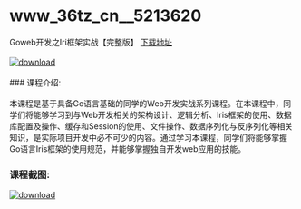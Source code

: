 # www_36tz_cn__5213620
Goweb开发之Iri框架实战【完整版】
[下载地址](http://www.36tz.cn/article/5213620 "下载地址")
<br/></br>[![download](http://36tz.cn/muke_img/2020_06_1-16-300x160.png "下载地址")](http://www.36tz.cn/article/5213620 "下载地址")
<br/></br>### 课程介绍:<br/></br>本课程是基于具备Go语言基础的同学的Web开发实战系列课程。在本课程中，同学们将能够学习到与Web开发相关的架构设计、逻辑分析、Iris框架的使用、数据库配置及操作、缓存和Session的使用、文件操作、数据序列化与反序列化等相关知识，是实际项目开发中必不可少的内容。通过学习本课程，同学们将能够掌握Go语言Iris框架的使用规范，并能够掌握独自开发web应用的技能。

### 课程截图:
[![download](http://36tz.cn/muke_img/2020_06_2-18.png "下载地址")](http://www.36tz.cn/article/5213620 "下载地址")
